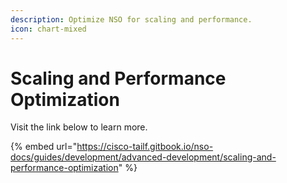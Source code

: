 ```yaml
---
description: Optimize NSO for scaling and performance.
icon: chart-mixed
---
```


# Scaling and Performance Optimization

Visit the link below to learn more.

{% embed url="https://cisco-tailf.gitbook.io/nso-docs/guides/development/advanced-development/scaling-and-performance-optimization" %}
